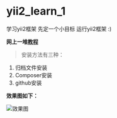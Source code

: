 # yii2_learn_1
学习yii2框架 先定一个小目标 运行yii2框架 :)

**网上一堆[教程 ](http://www.yiichina.com/doc/guide/2.0/start-installation)**

> 安装方法有三种：

1. 归档文件安装
2. Composer安装
3. github安装

**效果图如下：**

![效果图](http://www.yiichina.com//docs/guide/2.0/images/start-app-installed.png)
